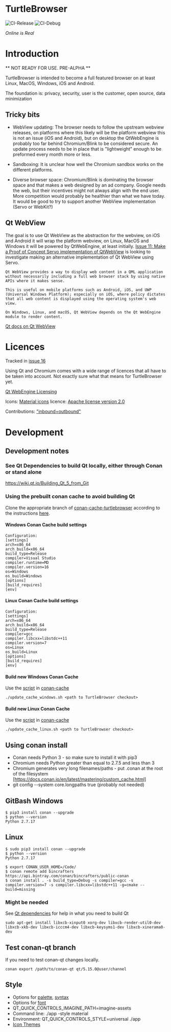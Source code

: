 # TurtleBrowser

![CI-Release](https://github.com/turtlebrowser/turtlebrowser/workflows/CI-Release/badge.svg)
![CI-Debug](https://github.com/turtlebrowser/turtlebrowser/workflows/CI-Debug/badge.svg)

_Online is Real_

# Introduction

** NOT READY FOR USE. PRE-ALPHA **

TurtleBrowser is intended to become a full featured browser on at least Linux, MacOS, Windows, iOS and Android.

The foundation is: privacy, security, user is the customer, open source, data minimization

## Tricky bits

- WebView updating: The browser needs to follow the upstream webview releases, on platforms where
  this likely will be the platform webview this is not an issue (iOS and Android), but on desktop
  the QtWebEngine is probably too far behind Chromium/Blink to be considered secure. An update process
  needs to be in place that is "lightweight" enough to be preformed every month more or less.

- Sandboxing: It is unclear how well the Chromium sandbox works on the different platforms.

- Diverse browser space: Chromium/Blink is dominating the browser space and that makes a web
  designed by an ad company. Google needs the web, but their incentives might not always align
  with the end user. More competition would probably be healthier than what we have today. It would
  be good to try to support another WebView implementation (Servo or WebKit?)

## Qt WebView

The goal is to use Qt WebView as the abstraction for the webview, on iOS and Android it will wrap the
platform webview, on Linux, MacOS and Windows it will be powered by QtWebEngine, at least initially.
[Issue 11: Make a Proof of Concept Servo implementation of QtWebView](https://github.com/turtlebrowser/turtlebrowser/issues/11)
is looking to investigate making an alternative implementation of Qt WebView using Servo.

```
Qt WebView provides a way to display web content in a QML application without necessarily including a full web browser stack by using native APIs where it makes sense.

This is useful on mobile platforms such as Android, iOS, and UWP (Universal Windows Platform); especially on iOS, where policy dictates that all web content is displayed using the operating system's web view.

On Windows, Linux, and macOS, Qt WebView depends on the Qt WebEngine module to render content.
```

[Qt docs on Qt WebView](https://doc.qt.io/qt-5/qtwebview-index.html)

# Licences

Tracked in [issue 16](https://github.com/turtlebrowser/turtlebrowser/issues/16)

Using Qt and Chromium comes with a wide range of licences that all have to be taken into account. Not exactly sure what that means for TurtleBrowser yet.

[Qt WebEngine Licensing](https://doc.qt.io/qt-5/qtwebengine-licensing.html)

Icons: [Material icons](https://material.io/resources/icons/?style=outline) licence: [Apache license version 2.0](https://www.apache.org/licenses/LICENSE-2.0.html)

Contributions: ["inbound=outbound"](https://docs.github.com/en/free-pro-team@latest/github/site-policy/github-terms-of-service#6-contributions-under-repository-license)

# Development

## Development notes

### See Qt Dependencies to build Qt locally, either through Conan or stand alone

https://wiki.qt.io/Building_Qt_5_from_Git

### Using the prebuilt conan cache to avoid building Qt

Clone the appropriate branch of [conan-cache-turtlebrowser](https://github.com/turtlebrowser/conan-center-index-cache) according to the instructions [here](https://github.com/turtlebrowser/conan-cache#how-to-use-locally).

#### Windows Conan Cache build settings
```
Configuration:
[settings]
arch=x86_64
arch_build=x86_64
build_type=Release
compiler=Visual Studio
compiler.runtime=MD
compiler.version=16
os=Windows
os_build=Windows
[options]
[build_requires]
[env]
```

#### Linux Conan Cache build settings
```
Configuration:
[settings]
arch=x86_64
arch_build=x86_64
build_type=Release
compiler=gcc
compiler.libcxx=libstdc++11
compiler.version=7
os=Linux
os_build=Linux
[options]
[build_requires]
[env]
```

#### Build new Windows Conan Cache
Use the [script](https://github.com/turtlebrowser/conan-cache/blob/master/update_cache_windows.sh) in [conan-cache](https://github.com/turtlebrowser/conan-cache)
```
./update_cache_windows.sh <path to TurtleBrowser checkout>
```

#### Build new Linux Conan Cache
Use the [script](https://github.com/turtlebrowser/conan-cache/blob/master/update_cache_linux.sh) in [conan-cache](https://github.com/turtlebrowser/conan-cache)
```
./update_cache_linux.sh <path to TurtleBrowser checkout>
```

## Using conan install

- Conan needs Python 3 - so make sure to install it with pip3
- Chromium needs Python greater than equal to 2.7.5 and less than 3
- Chromium generates very long filenames/paths - put .conan at the root of the filesystem
  [https://docs.conan.io/en/latest/mastering/custom_cache.html]
- git config --system core.longpaths true (probably not needed)

## GitBash Windows

```
$ pip3 install conan --upgrade
$ python --version
Python 2.7.17
```

## Linux

```
$ sudo pip3 install conan --upgrade
$ python --version
Python 2.7.17
```

```
$ export CONAN_USER_HOME=/Code/
$ conan remote add bincrafters https://api.bintray.com/conan/bincrafters/public-conan
$ conan install . -s build_type=Debug -s compiler=gcc -s compiler.version=7 -s compiler.libcxx=libstdc++11 -g=cmake --build=missing
```

### Might be needed

See [Qt dependencies](https://wiki.qt.io/Building_Qt_5_from_Git) for help in what you need to build Qt

```
sudo apt-get install libxcb-xinput0 xorg-dev libxcb-render-util0-dev libxcb-xkb-dev libxcb-icccm4-dev libxcb-keysyms1-dev libxcb-xinerama0-dev 
```

## Test conan-qt branch

If you need to test conan-qt changes locally.

```
conan export /path/to/conan-qt qt/5.15.0@user/channel
```

## Style

* Options for [palette](https://doc.qt.io/qt-5/qml-palette.html#qtquickcontrols2-palette), [syntax](https://doc.qt.io/qt-5/qtquickcontrols2-configuration.html#palette-configuration)
* Options for [font](https://doc.qt.io/qt-5/qtquickcontrols2-configuration.html#font-configuration)
* QT_QUICK_CONTROLS_IMAGINE_PATH=imagine-assets
* Command line: ./app -style material
* Environment: QT_QUICK_CONTROLS_STYLE=universal ./app
* [Icon Themes](https://doc.qt.io/qt-5/qtquickcontrols2-icons.html#icon-themes)

